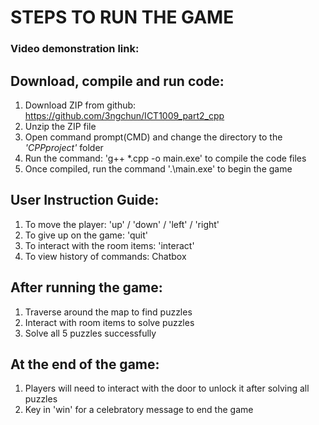 
# STEPS TO RUN THE GAME

### Video demonstration link:

## Download, compile and run code:
1. Download ZIP from github: https://github.com/3ngchun/ICT1009_part2_cpp
2. Unzip the ZIP file
3. Open command prompt(CMD) and change the directory to the *'CPPproject'* folder
4. Run the command: 'g++ *.cpp -o main.exe' to compile the code files
5. Once compiled, run the command '.\main.exe' to begin the game

## User Instruction Guide:
1. To move the player: 'up' / 'down' / 'left' / 'right' 
2. To give up on the game: 'quit'
3. To interact with the room items: 'interact'
4. To view history of commands: Chatbox

## After running the game:
1. Traverse around the map to find puzzles
2. Interact with room items to solve puzzles
3. Solve all 5 puzzles successfully

## At the end of the game:
1. Players will need to interact with the door to unlock it after solving all puzzles
2. Key in 'win' for a celebratory message to end the game
